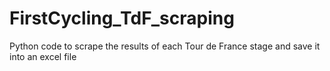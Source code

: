 # FirstCycling_TdF_scraping
Python code to scrape the results of each Tour de France stage and save it into an excel file
